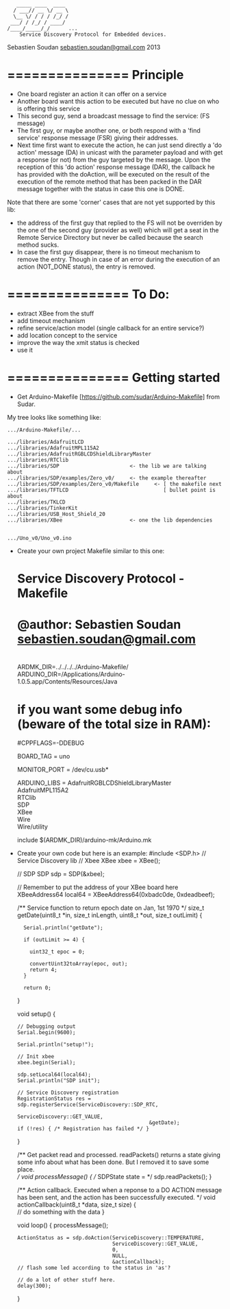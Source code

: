 	   _____ ____  ____ 
	  / ___// __ \/ __ \
	  \__ \/ / / / /_/ /
	 ___/ / /_/ / ____/ 
	/____/_____/_/      ...
		Service Discovery Protocol for Embedded devices.


Sebastien Soudan <sebastien.soudan@gmail.com> 2013

===============
Principle
===============

* One board register an action it can offer on a service
* Another board want this action to be executed but have 
  no clue on who is offering this service
* This second guy, send a broadcast message to find the 
  service: (FS message)
* The first guy, or maybe another one, or both respond 
  with a 'find service' response message (FSR) giving 
  their addresses.
* Next time first want to execute the action, he can 
  just send directly a 'do action' message (DA) in 
  unicast with the parameter payload and with get a 
  response (or not) from the guy targeted by the message.
  Upon the reception of this 'do action' response message
  (DAR), the callback he has provided with the doAction, 
  will be executed on the result of the execution of the
  remote method that has been packed in the DAR message
  together with the status in case this one is DONE.

Note that there are some 'corner' cases that are not yet supported by this lib:
* the address of the first guy that replied to the FS will not be overriden by the 
  one of the second guy (provider as well) which will get a seat in the 
  Remote Service Directory but never be called because the search method sucks.
* In case the first guy disappear, there is no timeout mechanism to remove the entry.
  Though in case of an error during the execution of an action (NOT_DONE status), 
  the entry is removed.

===============
To Do: 
===============
* extract XBee from the stuff
* add timeout mechanism
* refine service/action model (single callback for an entire service?)
* add location concept to the service
* improve the way the xmit status is checked
* use it

===============
Getting started
===============

* Get Arduino-Makefile [https://github.com/sudar/Arduino-Makefile] from Sudar.

My tree looks like something like:

	.../Arduino-Makefile/...
	
	.../libraries/AdafruitLCD
	.../libraries/AdafruitMPL115A2
	.../libraries/AdafruitRGBLCDShieldLibraryMaster
	.../libraries/RTClib
	.../libraries/SDP 						<- the lib we are talking about
	.../libraries/SDP/examples/Zero_v0/ 	<- the example thereafter
	.../libraries/SDP/examples/Zero_v0/Makefile 	<- [ the makefile next 
 	.../libraries/TFTLCD							   [ bullet point is about
	.../libraries/TKLCD
	.../libraries/TinkerKit
	.../libraries/USB_Host_Shield_20
	.../libraries/XBee						<- one the lib dependencies
	
	
	.../Uno_v0/Uno_v0.ino

* Create your own project Makefile similar to this one:

	#
	# Service Discovery Protocol - Makefile
	# @author: Sebastien Soudan <sebastien.soudan@gmail.com>
	#
	ARDMK_DIR=../../../../Arduino-Makefile/
	ARDUINO_DIR=/Applications/Arduino-1.0.5.app/Contents/Resources/Java

	# if you want some debug info (beware of the total size in RAM):
	#CPPFLAGS=-DDEBUG 

	BOARD_TAG = uno 

	MONITOR_PORT = /dev/cu.usb*

	ARDUINO_LIBS = AdafruitRGBLCDShieldLibraryMaster \
				   AdafruitMPL115A2 \
				   RTClib \
				   SDP \
				   XBee \
				   Wire \
				   Wire/utility

	include $(ARDMK_DIR)/arduino-mk/Arduino.mk

* Create your own code but here is an example:
	#include <SDP.h> // Service Discovery lib
	// Xbee
	XBee xbee = XBee();

	// SDP
	SDP sdp = SDP(&xbee);

	// Remember to put the address of your XBee board here
	XBeeAddress64 local64 = XBeeAddress64(0xbadc0de, 0xdeadbeef);

	/**
	    Service function to return epoch date on Jan, 1st 1970
	 */
	size_t getDate(uint8_t *in, size_t inLength, uint8_t *out, size_t outLimit) {
	 
	    Serial.println("getDate");

	    if (outLimit >= 4) {

	      uint32_t epoc = 0; 

	      convertUint32toArray(epoc, out);
	      return 4;
	    }

	    return 0;
	}

	void setup() {

	  // Debugging output
	  Serial.begin(9600);

	  Serial.println("setup!");

	  // Init xbee
	  xbee.begin(Serial);
	  
	  sdp.setLocal64(local64);
	  Serial.println("SDP init");

	  // Service Discovery registration 
	  RegistrationStatus res = sdp.registerService(ServiceDiscovery::SDP_RTC, 
	  											 ServiceDiscovery::GET_VALUE, 
	  											 &getDate);
	  if (!res) { /* Registration has failed */ }

	}

	/**
	 	Get packet read and processed.
		readPackets() returns a state giving some info about
		what has been done. But I removed it to save some place.	
	 */
	void processMessage() {
	   /* SDPState state = */ sdp.readPackets();
	}

	/**
		Action callback.
		Executed when a reponse to a DO ACTION message has been
		sent, and the action has been successfully executed. 
	 */
	void actionCallback(uint8_t *data, size_t size) {	
		// do something with the data
	}

	void loop() {
	  processMessage();

	  ActionStatus as = sdp.doAction(ServiceDiscovery::TEMPERATURE, 
									 ServiceDiscovery::GET_VALUE, 
									 0, 
									 NULL, 
									 &actionCallback);
	  // flash some led according to the status in 'as'?

	  // do a lot of other stuff here.
	  delay(300);
	}


	                    